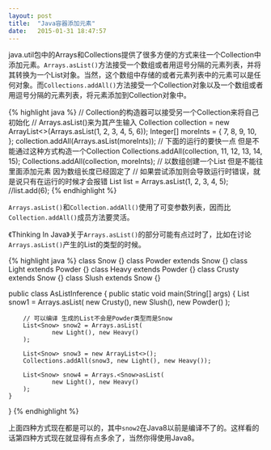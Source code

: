 ```yaml
---
layout: post
title:  "Java容器添加元素"
date:   2015-01-31 18:47:57
---
```

java.util包中的Arrays和Collections提供了很多方便的方式来往一个Collection中添加元素。`Arrays.asList()`方法接受一个数组或者用逗号分隔的元素列表，并将其转换为一个List对象。当然，这个数组中存储的或者元素列表中的元素可以是任何对象。而`Collections.addAll()`方法接受一个Collection对象以及一个数组或者用逗号分隔的元素列表，将元素添加到Collection对象中。

{% highlight java %}
// Collection的构造器可以接受另一个Collection来将自己初始化
// Arrays.asList()来为其产生输入
Collection<Integer> collection =
        new ArrayList<>(Arrays.asList(1, 2, 3, 4, 5, 6));
Integer[] moreInts = { 7, 8, 9, 10, };
collection.addAll(Arrays.asList(moreInts));
// 下面的运行的要快一点 但是不能通过这种方式构造一个Collection
Collections.addAll(collection, 11, 12, 13, 14, 15);
Collections.addAll(collection, moreInts);
// 以数组创建一个List 但是不能往里面添加元素 因为数组长度已经固定了
// 如果尝试添加则会导致运行时错误，就是说只有在运行的时候才会报错
List<Integer> list = Arrays.asList(1, 2, 3, 4, 5);
//list.add(6);
{% endhighlight %}

`Arrays.asList()`和`Collection.addAll()`使用了可变参数列表，因而比`Collection.addAll()`成员方法要灵活。

《Thinking In Java》关于`Arrays.asList()`的部分可能有点过时了，比如在讨论`Arrays.asList()`产生的List的类型的时候。

{% highlight java %}
class Snow {}
class Powder extends Snow {}
class Light extends Powder {}
class Heavy extends Powder {}
class Crusty extends Snow {}
class Slush extends Snow {}

public class AsListInference {
	public static void main(String[] args) {
		List<Snow> snow1 = Arrays.asList(
                new Crusty(), new Slush(), new Powder()
        );

        // 可以编译 生成的List不会是Powder类型而是Snow
        List<Snow> snow2 = Arrays.asList(
                new Light(), new Heavy()
        );

        List<Snow> snow3 = new ArrayList<>();
        Collections.addAll(snow3, new Light(), new Heavy());

        List<Snow> snow4 = Arrays.<Snow>asList(
                new Light(), new Heavy()
        );
    }	
}
{% endhighlight %}

上面四种方式现在都是可以的，其中`snow2`在Java8以前是编译不了的。这样看的话第四种方式现在就显得有点多余了，当然你得使用Java8。
